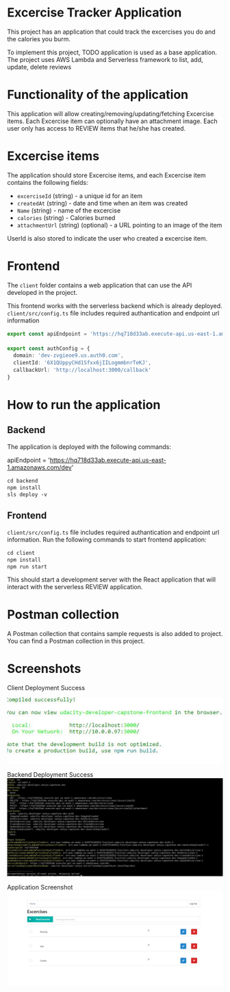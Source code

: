 # Excercise Tracker Application

This project has an application that could track the excercises you do and the calories you burm.

To implement this project, TODO application is used as a base application. The project uses AWS Lambda and Serverless framework to list, add, update, delete reviews

# Functionality of the application

This application will allow creating/removing/updating/fetching Excercise items. Each Excercise item can optionally have an attachment image. Each user only has access to REVIEW items that he/she has created.


# Excercise items

The application should store Excercise items, and each Excercise item contains the following fields:

* `excerciseId` (string) - a unique id for an item
* `createdAt` (string) - date and time when an item was created
* `Name` (string) - name of the excercise
* `calories` (string) - Calories burned
* `attachmentUrl` (string) (optional) - a URL pointing to an image of the item

UserId is also stored to indicate the user who created a excercise item.


# Frontend

The `client` folder contains a web application that can use the API developed in the project.

This frontend works with the serverless backend which is already deployed. `client/src/config.ts` file includes required authantication and endpoint url information

```ts
export const apiEndpoint = 'https://hq718d33ab.execute-api.us-east-1.amazonaws.com/dev'

export const authConfig = {
  domain: 'dev-zvgieoe9.us.auth0.com',
  clientId: '6X1QUppyCHd1Sfxx6jIILogmmbnrTeKJ',
  callbackUrl: 'http://localhost:3000/callback'
}
```

# How to run the application

## Backend

The application is deployed with the following commands: 

apiEndpoint = 'https://hq718d33ab.execute-api.us-east-1.amazonaws.com/dev'

```
cd backend
npm install
sls deploy -v
```

## Frontend

`client/src/config.ts` file includes required authantication and endpoint url information. Run the following commands to start frontend application:

```
cd client
npm install
npm run start
```

This should start a development server with the React application that will interact with the serverless REVIEW application.

# Postman collection

A Postman collection that contains sample requests is also added to project. You can find a Postman collection in this project. 

# Screenshots

Client Deployment Success

![Alt text](Images/client.JPG?raw=true "client deployemnt")

Backend Deployment Success
![Alt text](Images/successfuldeployment.JPG?raw=true "backend deployemnt")

Application Screenshot
![Alt text](Images/screenshot.JPG?raw=true "Application")

